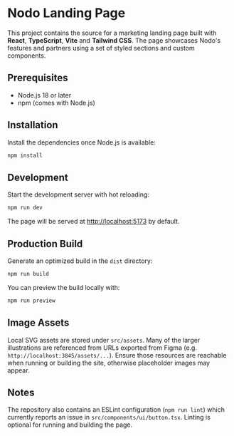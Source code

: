 # Nodo Landing Page

This project contains the source for a marketing landing page built with **React**, **TypeScript**, **Vite** and **Tailwind CSS**. The page showcases Nodo's features and partners using a set of styled sections and custom components.

## Prerequisites

- Node.js 18 or later
- npm (comes with Node.js)

## Installation

Install the dependencies once Node.js is available:

```bash
npm install
```

## Development

Start the development server with hot reloading:

```bash
npm run dev
```

The page will be served at [http://localhost:5173](http://localhost:5173) by default.

## Production Build

Generate an optimized build in the `dist` directory:

```bash
npm run build
```

You can preview the build locally with:

```bash
npm run preview
```

## Image Assets

Local SVG assets are stored under `src/assets`. Many of the larger illustrations are referenced from URLs exported from Figma (e.g. `http://localhost:3845/assets/...`). Ensure those resources are reachable when running or building the site, otherwise placeholder images may appear.

## Notes

The repository also contains an ESLint configuration (`npm run lint`) which currently reports an issue in `src/components/ui/button.tsx`. Linting is optional for running and building the page.
